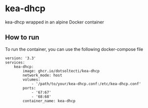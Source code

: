 # kea-dhcp
kea-dhcp wrapped in an alpine Docker container

## How to run
To run the container, you can use the following docker-compose file

```
version: '3.3'
services:
    kea-dhcp:
        image: ghcr.io/dotsoltecti/kea-dhcp      
        network_mode: host
        volumes:
            - '/path/to/your/kea-dhcp.conf:/etc/kea-dhcp.conf'
        ports:
            - '67:67'
            - '68:68'
        container_name: kea-dhcp
```

